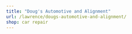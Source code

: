 ```yaml
---
title: "Doug's Automotive and Alignment"
url: /lawrence/dougs-automotive-and-alignment/
shop: car repair
---
```


